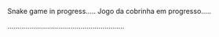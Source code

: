 Snake game in progress.....
Jogo da cobrinha em progresso.....

...........................................................
